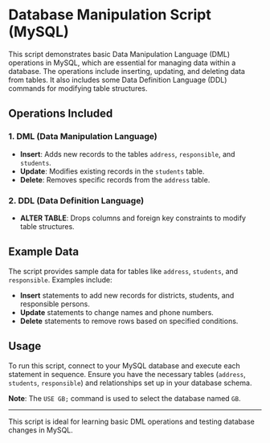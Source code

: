 # Database Manipulation Script (MySQL)

This script demonstrates basic Data Manipulation Language (DML) operations in MySQL, which are essential for managing data within a database. The operations include inserting, updating, and deleting data from tables. It also includes some Data Definition Language (DDL) commands for modifying table structures.

## Operations Included

### 1. **DML (Data Manipulation Language)**
   - **Insert**: Adds new records to the tables `address`, `responsible`, and `students`.
   - **Update**: Modifies existing records in the `students` table.
   - **Delete**: Removes specific records from the `address` table.

### 2. **DDL (Data Definition Language)**
   - **ALTER TABLE**: Drops columns and foreign key constraints to modify table structures.

## Example Data
The script provides sample data for tables like `address`, `students`, and `responsible`. Examples include:
   - **Insert** statements to add new records for districts, students, and responsible persons.
   - **Update** statements to change names and phone numbers.
   - **Delete** statements to remove rows based on specified conditions.

## Usage
To run this script, connect to your MySQL database and execute each statement in sequence. Ensure you have the necessary tables (`address`, `students`, `responsible`) and relationships set up in your database schema.

**Note**: The `USE GB;` command is used to select the database named `GB`.

---

This script is ideal for learning basic DML operations and testing database changes in MySQL.
